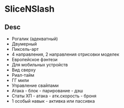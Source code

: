 # SliceNSlash
<h2>Desc</h2>
<ul>
  <li>Рогалик (адекватный)</li>
  <li>Двумерный</li>
  <li>Пиксель-арт</li>
  <li>4 направления, 2 направления отрисовки моделек</li>
  <li>Европейское фэнтези</li>
  <li>Для мобильных устройств</li>
  <li>Вид сверху</li>
  <li>Риал-тайм</li>
  <li>ГГ мили</li>
  <li>Управление свайпами</li>
  <li>Атака - блок - парирование - дэш</li>
  <li>Статы ХП - атака - атк.скорость - броня</li>
  <li>1 особый навык - активка или пассивка</li>
</ul>
